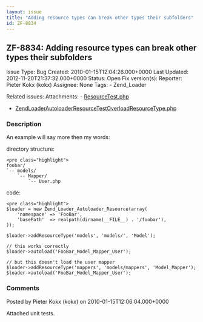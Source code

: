```yaml
---
layout: issue
title: "Adding resource types can break other types their subfolders"
id: ZF-8834
---
```


ZF-8834: Adding resource types can break other types their subfolders
---------------------------------------------------------------------

 Issue Type: Bug Created: 2010-01-15T12:04:26.000+0000 Last Updated: 2012-11-20T21:37:32.000+0000 Status: Open Fix version(s): 
 Reporter:  Pieter Kokx (kokx)  Assignee:  None  Tags: - Zend\_Loader
 
 Related issues: 
 Attachments: - [ResourceTest.php](/issues/secure/attachment/12630/ResourceTest.php)
- [ZendLoaderAutoloaderResourceTestOverloadResourceType.php](/issues/secure/attachment/12631/ZendLoaderAutoloaderResourceTestOverloadResourceType.php)
 
### Description

An example will say more then my words:

directory structure:

 
    <pre class="highlight">
    foobar/
    `-- models/
        `-- Mapper/
            `-- User.php


code:

 
    <pre class="highlight">
    $loader = new Zend_Loader_Autoloader_Resource(array(
        'namespace' => 'FooBar',
        'basePath'  => realpath(dirname(__FILE__) . '/foobar'),
    ));
    
    $loader->addResourceType('models', 'models/', 'Model');
    
    // this works correctly
    $loader->autoload('FooBar_Model_Mapper_User');
    
    // but this doesn't load the user mapper
    $loader->addResourceType('mappers', 'models/mappers', 'Model_Mapper');
    $loader->autoload('FooBar_Model_Mapper_User');


 

 

### Comments

Posted by Pieter Kokx (kokx) on 2010-01-15T12:06:04.000+0000

Attached unit tests.

 

 